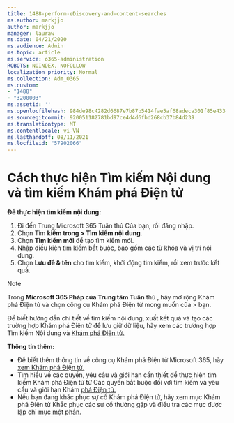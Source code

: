 ```yaml
---
title: 1488-perform-eDiscovery-and-content-searches
ms.author: markjjo
author: markjjo
manager: lauraw
ms.date: 04/21/2020
ms.audience: Admin
ms.topic: article
ms.service: o365-administration
ROBOTS: NOINDEX, NOFOLLOW
localization_priority: Normal
ms.collection: Adm_O365
ms.custom:
- "1488"
- "3200003"
ms.assetid: ''
ms.openlocfilehash: 984de98c4282d6687e7b87b5414fae5af68adeca301f85e433fd126641b7b22a
ms.sourcegitcommit: 920051182781bd97ce4d4d6fbd268cb37b84d239
ms.translationtype: MT
ms.contentlocale: vi-VN
ms.lasthandoff: 08/11/2021
ms.locfileid: "57902066"
---
```

# <a name="how-to-perform-content-searches-and-ediscovery-searches"></a>Cách thực hiện Tìm kiếm Nội dung và tìm kiếm Khám phá Điện tử

**Để thực hiện tìm kiếm nội dung:**

1. Đi đến Trung Microsoft 365 Tuân thủ Của bạn, rồi đăng nhập.
2. Chọn Tìm **kiếm trong > Tìm kiếm nội dung**.
3. Chọn **Tìm kiếm mới** để tạo tìm kiếm mới.
4. Nhập điều kiện tìm kiếm bắt buộc, bao gồm các từ khóa và vị trí nội dung.
5. Chọn **Lưu để & tên** cho tìm kiếm, khởi động tìm kiếm, rồi xem trước kết quả.

> [!NOTE]
> Trong **Microsoft 365 Pháp của Trung tâm Tuân** thủ , hãy mở rộng Khám phá Điện tử và chọn công cụ Khám phá Điện tử mong muốn của  >  bạn. 

Để biết hướng dẫn chi tiết về tìm kiếm nội dung, xuất [](https://docs.microsoft.com/microsoft-365/compliance/content-search) kết quả và tạo các trường hợp Khám phá Điện tử để lưu giữ dữ liệu, hãy xem các trường hợp Tìm kiếm Nội dung và [Khám phá Điện tử.](https://docs.microsoft.com/microsoft-365/compliance/ediscovery-cases)

**Thông tin thêm:**

- Để biết thêm thông tin về công cụ Khám phá Điện tử Microsoft 365, hãy [xem Khám phá Điện tử.](https://docs.microsoft.com/microsoft-365/compliance/ediscovery)
- Tìm hiểu về các quyền, yêu cầu và giới hạn [](https://docs.microsoft.com/microsoft-365/compliance/assign-ediscovery-permissions) cần thiết để thực hiện tìm kiếm Khám phá Điện tử từ Các quyền bắt buộc đối với tìm kiếm và yêu cầu và giới hạn Khám [phá Điện tử.](https://docs.microsoft.com/microsoft-365/compliance/limits-for-content-search)
- Nếu bạn đang khắc phục sự cố [](https://docs.microsoft.com/microsoft-365/compliance/ediscovery-troubleshooting-common-issues) Khám phá Điện tử, hãy xem mục Khám phá Điện tử Khắc phục các sự cố thường gặp và điều tra các mục được lập chỉ [mục một phần.](https://docs.microsoft.com/microsoft-365/compliance/investigating-partially-indexed-items-in-ediscovery)
